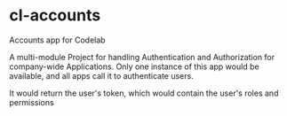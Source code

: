# cl-accounts
Accounts app for Codelab

A multi-module Project for handling Authentication and Authorization for company-wide Applications.
Only one instance of this app would be available, and all apps call it to authenticate users. 

It would return the user's token, which would contain the user's roles and permissions


